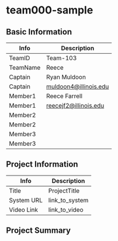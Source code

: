 # team000-sample

## Basic Information

|   Info      |        Description     |
| ----------- | ---------------------- |
| TeamID      |        Team-103        |
| TeamName    |         Reece          |
| Captain     |       Ryan Muldoon     |
| Captain     |  muldoon4@illinois.edu |
| Member1     |      Reece Farrell     |
| Member1     |  reecejf2@illinois.edu |
| Member2     |                        |
| Member2     |                        |
| Member3     |                        |
| Member3     |                        |

## Project Information

|   Info      |        Description     |
| ----------- | ---------------------- |
|  Title      |       ProjectTitle     |
| System URL  |      link_to_system    |
| Video Link  |      link_to_video     |

## Project Summary

